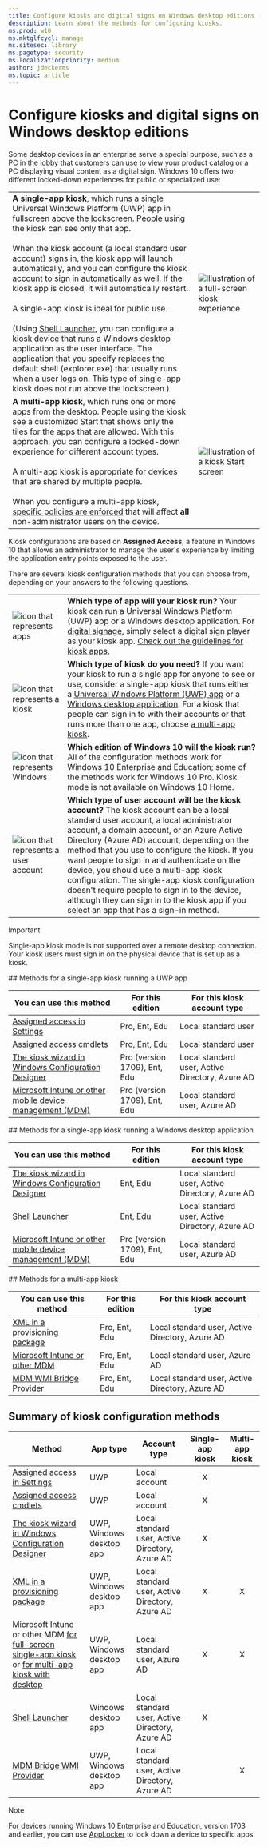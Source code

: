 ```yaml
---
title: Configure kiosks and digital signs on Windows desktop editions (Windows 10)
description: Learn about the methods for configuring kiosks.
ms.prod: w10
ms.mktglfcycl: manage
ms.sitesec: library
ms.pagetype: security
ms.localizationpriority: medium
author: jdeckerms
ms.topic: article
---
```


# Configure kiosks and digital signs on Windows desktop editions

Some desktop devices in an enterprise serve a special purpose, such as a PC in the lobby that customers can use to view your product catalog or a PC displaying visual content as a digital sign. Windows 10 offers two different locked-down experiences for public or specialized use:

|  |  |
--- | ---
 | **A single-app kiosk**, which runs a single Universal Windows Platform (UWP) app in fullscreen above the lockscreen. People using the kiosk can see only that app.<br><br>When the kiosk account (a local standard user account) signs in, the kiosk app will launch automatically, and you can configure the kiosk account to sign in automatically as well. If the kiosk app is closed, it will automatically restart.<br><br>A single-app kiosk is ideal for public use.<br><br>(Using [Shell Launcher](kiosk-shelllauncher.md), you can configure a kiosk device that runs a Windows desktop application as the user interface. The application that you specify replaces the default shell (explorer.exe) that usually runs when a user logs on. This type of single-app kiosk does not run above the lockscreen.) | ![Illustration of a full-screen kiosk experience](images/kiosk-fullscreen.png)
 |  **A multi-app kiosk**, which runs one or more apps from the desktop. People using the kiosk see a customized Start that shows only the tiles for the apps that are allowed. With this approach, you can configure a locked-down experience for different account types.<br><br>A multi-app kiosk is appropriate for devices that are shared by multiple people.<br><br>When you configure a multi-app kiosk, [specific policies are enforced](kiosk-policies.md) that will affect **all** non-administrator users on the device. | ![Illustration of a kiosk Start screen](images/kiosk-desktop.png)

Kiosk configurations are based on **Assigned Access**, a feature in Windows 10 that allows an administrator to manage the user's experience by limiting the application entry points exposed to the user. 

There are several kiosk configuration methods that you can choose from, depending on your answers to the following questions.

|  |  |
--- | ---
![icon that represents apps](images/office-logo.png) | **Which type of app will your kiosk run?** Your kiosk can run a Universal Windows Platform (UWP) app or a Windows desktop application. For [digital signage](setup-digital-signage.md), simply select a digital sign player as your kiosk app. [Check out the guidelines for kiosk apps.](guidelines-for-assigned-access-app.md) 
![icon that represents a kiosk](images/kiosk.png) | **Which type of kiosk do you need?** If you want your kiosk to run a single app for anyone to see or use, consider a single-app kiosk that runs either a [Universal Windows Platform (UWP) app](#uwp) or a [Windows desktop application](#classic). For a kiosk that people can sign in to with their accounts or that runs more than one app, choose [a multi-app kiosk](#desktop). 
![icon that represents Windows](images/windows.png) | **Which edition of Windows 10 will the kiosk run?** All of the configuration methods work for Windows 10 Enterprise and Education; some of the methods work for Windows 10 Pro. Kiosk mode is not available on Windows 10 Home. 
![icon that represents a user account](images/user.png) | **Which type of user account will be the kiosk account?** The kiosk account can be a local standard user account, a local administrator account, a domain account, or an Azure Active Directory (Azure AD) account, depending on the method that you use to configure the kiosk. If you want people to sign in and authenticate on the device, you should use a multi-app kiosk configuration. The single-app kiosk configuration doesn't require people to sign in to the device, although they can sign in to the kiosk app if you select an app that has a sign-in method.     


>[!IMPORTANT]
>Single-app kiosk mode is not supported over a remote desktop connection. Your kiosk users must sign in on the physical device that is set up as a kiosk.
 
<span id="uwp" />
## Methods for a single-app kiosk running a UWP app

You can use this method | For this edition | For this kiosk account type 
--- | --- | ---
[Assigned access in Settings](kiosk-single-app.md#local) | Pro, Ent, Edu | Local standard user
[Assigned access cmdlets](kiosk-single-app.md#powershell)  | Pro, Ent, Edu | Local standard user
[The kiosk wizard in Windows Configuration Designer](kiosk-single-app.md#wizard)  | Pro (version 1709), Ent, Edu | Local standard user, Active Directory, Azure AD 
[Microsoft Intune or other mobile device management (MDM)](kiosk-single-app.md#mdm) | Pro (version 1709), Ent, Edu | Local standard user, Azure AD

<span id="classic" />
## Methods for a single-app kiosk running a Windows desktop application

You can use this method | For this edition | For this kiosk account type 
--- | --- | ---
[The kiosk wizard in Windows Configuration Designer](kiosk-single-app.md#wizard) | Ent, Edu | Local standard user, Active Directory, Azure AD 
[Shell Launcher](kiosk-shelllauncher.md) | Ent, Edu | Local standard user, Active Directory, Azure AD
[Microsoft Intune or other mobile device management (MDM)](kiosk-single-app.md#mdm) | Pro (version 1709), Ent, Edu | Local standard user, Azure AD

<span id="desktop" />
## Methods for a multi-app kiosk

You can use this method | For this edition | For this kiosk account type 
--- | --- | ---
[XML in a provisioning package](lock-down-windows-10-to-specific-apps.md) | Pro, Ent, Edu | Local standard user, Active Directory, Azure AD
[Microsoft Intune or other MDM](lock-down-windows-10-to-specific-apps.md) | Pro, Ent, Edu | Local standard user, Azure AD
[MDM WMI Bridge Provider](kiosk-mdm-bridge.md) | Pro, Ent, Edu | Local standard user, Active Directory, Azure AD  

## Summary of kiosk configuration methods

Method | App type | Account type | Single-app kiosk | Multi-app kiosk
--- | --- | --- | :---: | :---:
[Assigned access in Settings](kiosk-single-app.md#local) | UWP | Local account | X  |
[Assigned access cmdlets](kiosk-single-app.md#powershell) | UWP | Local account | X |
[The kiosk wizard in Windows Configuration Designer](kiosk-single-app.md#wizard) | UWP, Windows desktop app | Local standard user, Active Directory, Azure AD | X  |
[XML in a provisioning package](lock-down-windows-10-to-specific-apps.md)  | UWP, Windows desktop app | Local standard user, Active Directory, Azure AD | X  | X
Microsoft Intune or other MDM [for full-screen single-app kiosk](kiosk-single-app.md#mdm) or [for multi-app kiosk with desktop](lock-down-windows-10-to-specific-apps.md) | UWP, Windows desktop app | Local standard user, Azure AD | X | X
[Shell Launcher](kiosk-shelllauncher.md) |Windows desktop app | Local standard user, Active Directory, Azure AD | X | 
[MDM Bridge WMI Provider](kiosk-mdm-bridge.md) | UWP, Windows desktop app | Local standard user, Active Directory, Azure AD |  | X


>[!NOTE]
>For devices running Windows 10 Enterprise and Education, version 1703 and earlier, you can use [AppLocker](lock-down-windows-10-applocker.md) to lock down a device to specific apps. 

